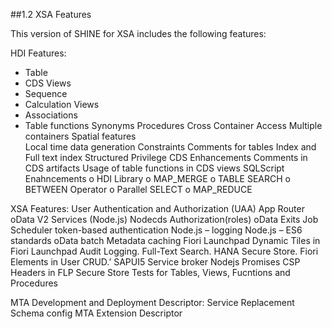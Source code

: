 ##1.2 XSA Features

This version of SHINE for XSA includes the following features:

HDI Features:
- Table
- CDS Views
- Sequence
- Calculation Views
- Associations
- Table functions
Synonyms
Procedures
Cross Container Access
Multiple containers
Spatial features  
Local time data generation
Constraints
Comments for tables
Index and Full text index
Structured Privilege
CDS Enhancements
Comments in CDS artifacts
Usage of table functions in CDS views
SQLScript Enahncements
o	HDI Library
o	MAP_MERGE
o	TABLE SEARCH
o	BETWEEN Operator
o	Parallel SELECT
o	MAP_REDUCE

XSA Features:
User Authentication and Authorization (UAA)
App Router
oData V2 Services (Node.js)
Nodecds
Authorization(roles)
oData Exits
Job Scheduler token-based authentication
Node.js – logging
Node.js – ES6 standards
oData batch 
Metadata caching
Fiori Launchpad
Dynamic Tiles in Fiori Launchpad
Audit Logging.
Full-Text Search.
HANA Secure Store.
Fiori Elements in User CRUD.’
SAPUI5 Service broker
Nodejs Promises
CSP Headers in FLP
Secure Store
Tests for Tables, Views, Fucntions and Procedures 

MTA Development and Deployment Descriptor:
Service Replacement
Schema config
MTA Extension Descriptor

